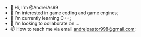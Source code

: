 - 👋 Hi, I’m @AndreiAs99
- 👀 I’m interested in game coding and game engines;
- 🌱 I’m currently learning C++;
- 💞️ I’m looking to collaborate on ...
- 📫 How to reach me via email andreipastor998@gmail.com;

<!---
AndreiAs99/AndreiAs99 is a ✨ special ✨ repository because its `README.md` (this file) appears on your GitHub profile.
You can click the Preview link to take a look at your changes.
--->
